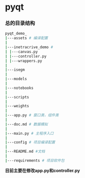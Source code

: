 # pyqt


### 总的目录结构

```bash
pyqt_demo_
|---assets # 编译配置
|
|---inetracrive_demo #  
| |---canvas.py 
| |---controller.py 
| |---wrappers.py 
|
|---isegm
|
|---models
|
|---notebooks
|
|---scripts
|
|---weights
|
|---app.py # 窗口类，组件类
|
|---doc.md # 数据模拟
|
|---main.py # 主程序入口
|
|---config # 项目编译配置
|
|---README.md #文档
|
|---requirements # 项目软件包
```

**目前主要在修改app.py和controller.py**